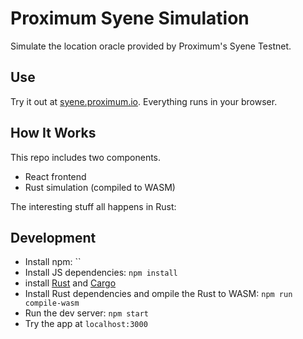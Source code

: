 # Proximum Syene Simulation
Simulate the location oracle provided by Proximum's Syene Testnet.

## Use
Try it out at [syene.proximum.io](https://syene.proximum.io). Everything runs in your browser.

## How It Works
This repo includes two components.
* React frontend
* Rust simulation (compiled to WASM)

The interesting stuff all happens in Rust:

## Development
* Install npm: ``
* Install JS dependencies: `npm install`
* install [Rust](https://www.rust-lang.org/tools/install) and [Cargo](https://doc.rust-lang.org/cargo/getting-started/installation.html) 
* Install Rust dependencies and ompile the Rust to WASM: `npm run compile-wasm`
* Run the dev server: `npm start`
* Try the app at `localhost:3000`


